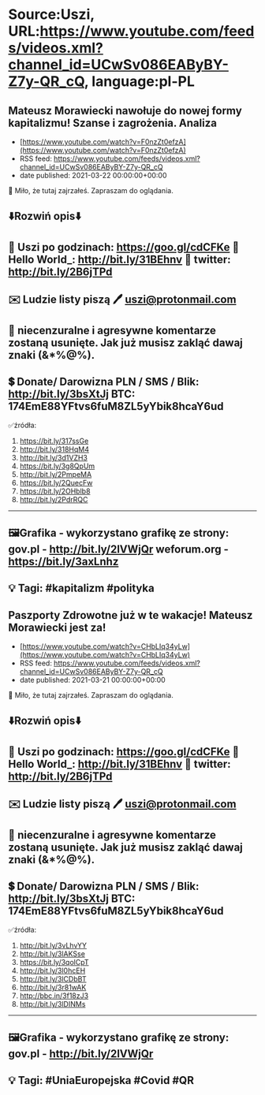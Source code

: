 # Source:Uszi, URL:https://www.youtube.com/feeds/videos.xml?channel_id=UCwSv086EAByBY-Z7y-QR_cQ, language:pl-PL

## Mateusz Morawiecki nawołuje do nowej formy kapitalizmu! Szanse i zagrożenia. Analiza
 - [https://www.youtube.com/watch?v=F0nzZt0efzA](https://www.youtube.com/watch?v=F0nzZt0efzA)
 - RSS feed: https://www.youtube.com/feeds/videos.xml?channel_id=UCwSv086EAByBY-Z7y-QR_cQ
 - date published: 2021-03-22 00:00:00+00:00

🤪 Miło, że tutaj zajrzałeś.  Zapraszam do oglądania.

⬇️Rozwiń opis⬇️
------------------------------------------------------------
👀 Uszi po godzinach: https://goo.gl/cdCFKe
👀 Hello World_: http://bit.ly/31BEhnv
👀 twitter: http://bit.ly/2B6jTPd
------------------------------------------------------------
✉️ Ludzie listy piszą 
🖊️ uszi@protonmail.com
------------------------------------------------------------
👺 niecenzuralne i agresywne komentarze zostaną usunięte.  Jak już musisz zakląć dawaj znaki (&*%@%).
------------------------------------------------------------
💲 Donate/ Darowizna
PLN / SMS / Blik: http://bit.ly/3bsXtJj
BTC: 174EmE88YFtvs6fuM8ZL5yYbik8hcaY6ud
-------------------------------------------------------------
✅źródła:
1. https://bit.ly/317ssGe
2. http://bit.ly/318HqM4
3. http://bit.ly/3d1VZH3
4. https://bit.ly/3g8QpUm
5. http://bit.ly/2PmpeMA
6. https://bit.ly/2QuecFw
7. https://bit.ly/2OHblb8
8. http://bit.ly/2PdrRQC
-------------------------------------------------------------
🖼Grafika - wykorzystano grafikę ze strony: 
gov.pl - http://bit.ly/2lVWjQr
weforum.org - https://bit.ly/3axLnhz
-------------------------------------------------------------
💡 Tagi: #kapitalizm #polityka
--------------------------------------------------------------

## Paszporty Zdrowotne już w te wakacje! Mateusz Morawiecki jest za!
 - [https://www.youtube.com/watch?v=CHbLIq34yLw](https://www.youtube.com/watch?v=CHbLIq34yLw)
 - RSS feed: https://www.youtube.com/feeds/videos.xml?channel_id=UCwSv086EAByBY-Z7y-QR_cQ
 - date published: 2021-03-21 00:00:00+00:00

🤪 Miło, że tutaj zajrzałeś.  Zapraszam do oglądania.

⬇️Rozwiń opis⬇️
------------------------------------------------------------
👀 Uszi po godzinach: https://goo.gl/cdCFKe
👀 Hello World_: http://bit.ly/31BEhnv
👀 twitter: http://bit.ly/2B6jTPd
------------------------------------------------------------
✉️ Ludzie listy piszą 
🖊️ uszi@protonmail.com
------------------------------------------------------------
👺 niecenzuralne i agresywne komentarze zostaną usunięte.  Jak już musisz zakląć dawaj znaki (&*%@%).
------------------------------------------------------------
💲 Donate/ Darowizna
PLN / SMS / Blik: http://bit.ly/3bsXtJj
BTC: 174EmE88YFtvs6fuM8ZL5yYbik8hcaY6ud
-------------------------------------------------------------
✅źródła:
1. http://bit.ly/3vLhvYY
2. http://bit.ly/3lAKSse
3. https://bit.ly/3qolCpT
4. http://bit.ly/3l0hcEH
5. http://bit.ly/3lCDbBT
6. http://bit.ly/3r81wAK
7. http://bbc.in/3f18zJ3
8. http://bit.ly/3lDINMs
-------------------------------------------------------------
🖼Grafika - wykorzystano grafikę ze strony: 
gov.pl - http://bit.ly/2lVWjQr
-------------------------------------------------------------
💡 Tagi: #UniaEuropejska #Covid #QR
--------------------------------------------------------------


